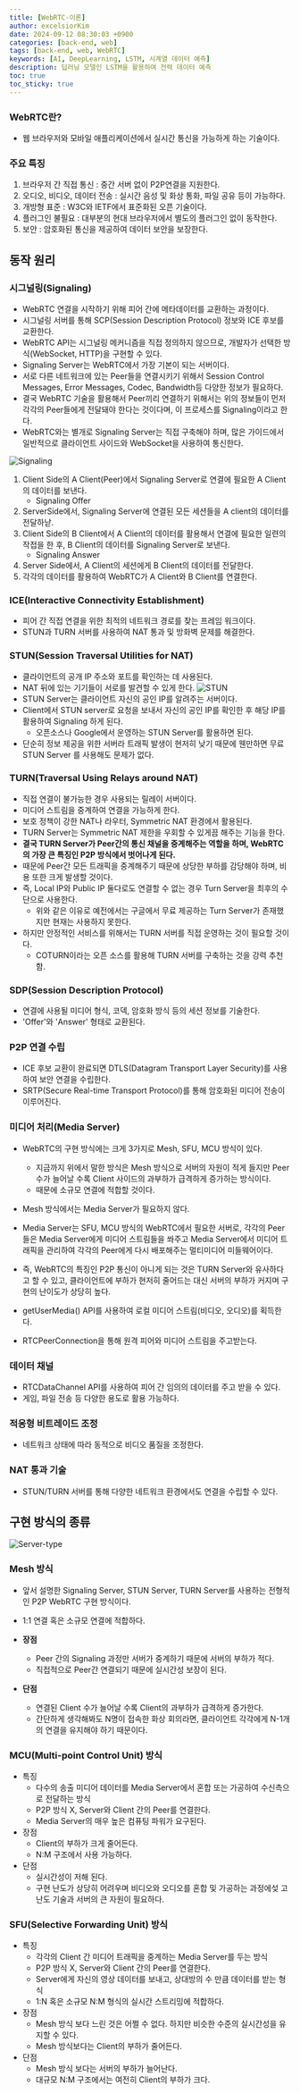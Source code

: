 ```yaml
---
title: [WebRTC-이론]
author: excelsiorKim
date: 2024-09-12 08:30:03 +0900
categories: [back-end, web]
tags: [back-end, web, WebRTC]
keywords: [AI, DeepLearning, LSTM, 시계열 데이터 예측]
description: 딥러닝 모델인 LSTM을 활용하여 전력 데이터 예측
toc: true
toc_sticky: true
---
```


### WebRTC란?

- 웹 브라우저와 모바일 애플리케이션에서 실시간 통신을 가능하게 하는 기술이다.

### 주요 특징

1. 브라우저 간 직접 통신 : 중간 서버 없이 P2P연결을 지원한다.
2. 오디오, 비디오, 데이터 전송 : 실시간 음성 및 화상 통화, 파일 공유 등이 가능하다.
3. 개방형 표준 : W3C와 IETF에서 표준화된 오픈 기술이다.
4. 플러그인 불필요 : 대부분의 현대 브라우저에서 별도의 플러그인 없이 동작한다.
5. 보안 : 암호화된 통신을 제공하여 데이터 보안을 보장한다.

## 동작 원리

### 시그널링(Signaling)

- WebRTC 연결을 시작하기 위해 피어 간에 메타데이터를 교환하는 과정이다.
- 시그널링 서버를 통해 SCP(Session Description Protocol) 정보와 ICE 후보를 교환한다.
- WebRTC API는 시그널링 메커니즘을 직접 정의하지 않으므로, 개발자가 선택한 방식(WebSocket, HTTP)을 구현할 수 있다.
- Signaling Server는 WebRTC에서 가장 기본이 되는 서버이다.
- 서로 다른 네트워크에 있는 Peer들을 연결시키기 위해서 Session Control Messages, Error Messages, Codec, Bandwidth등 다양한 정보가 필요하다.
- 결국 WebRTC 기술을 활용해서 Peer끼리 연결하기 위해서는 위의 정보들이 먼저 각각의 Peer들에게 전달돼야 한다는 것이다며, 이 프로세스를 Signaling이라고 한다.
- WebRTC와는 별개로 Signaling Server는 직접 구축해야 하며, 많은 가이드에서 일반적으로 클라이언트 사이드와 WebSocket을 사용하여 통신한다.

![Signaling](/assets/img/2024-09-14-WebRTC/signaling.png)

1. Client Side의 A Client(Peer)에서 Signaling Server로 연결에 필요한 A Client의 데이터를 보낸다.
   - Signaling Offer
2. ServerSide에서, Signaling Server에 연결된 모든 세션들을 A client의 데이터를 전달하낟.
3. Client Side의 B Client에서 A Client의 데이터를 활용해서 연결에 필요한 일련의 작접을 한 후, B Client의 데이터를 Signaling Server로 보낸다.
   - Signaling Answer
4. Server Side에서, A Client의 세션에게 B Client의 데이터를 전달한다.
5. 각각의 데이터를 활용하여 WebRTC가 A Client와 B Client를 연결한다.

### ICE(Interactive Connectivity Establishment)

- 피어 간 직접 연결을 위한 최적의 네트워크 경로를 찾는 프레임 워크이다.
- STUN과 TURN 서버를 사용하여 NAT 통과 및 방화벽 문제를 해결한다.

### STUN(Session Traversal Utilities for NAT)

- 클라이언트의 공개 IP 주소와 포트를 확인하는 데 사용된다.
- NAT 뒤에 있는 기기들이 서로를 발견할 수 있게 한다.
  ![STUN](/assets/img/2024-09-14-WebRTC/STUN.png)
- STUN Server는 클라이언트 자신의 공인 IP를 알려주는 서버이다.
- Client에서 STUN server로 요청을 보내서 자신의 공인 IP를 확인한 후 해당 IP를 활용하여 Signaling 하게 된다.
  - 오픈소스나 Google에서 운영하는 STUN Server를 활용하면 된다.
- 단순히 정보 제공을 위한 서버라 트래픽 발생이 현저히 낮기 때문에 웬만하면 무료 STUN Server 를 사용해도 문제가 없다.

### TURN(Traversal Using Relays around NAT)

- 직접 연결이 불가능한 경우 사용되는 릴레이 서버이다.
- 미디어 스트림을 중계하여 연결을 가능하게 한다.
- 보호 정책이 강한 NAT나 라우터, Symmetric NAT 환경에서 활용된다.
- TURN Server는 Symmetric NAT 제한을 우회할 수 있게끔 해주는 기능을 한다.
- **결국 TURN Server가 Peer간의 통신 채널을 중계해주는 역할을 하며, WebRTC의 가장 큰 특징인 P2P 방식에서 벗어나게 된다.**
- 때문에 Peer간 모든 트래픽을 중계해주기 때문에 상당한 부하를 감당해야 하며, 비용 또한 크게 발생할 것이다.
- 즉, Local IP와 Public IP 둘다로도 연결할 수 없는 경우 Turn Server을 최후의 수단으로 사용한다.
  - 위와 같은 이유로 예전에서는 구글에서 무료 제공하는 Turn Server가 존재했지만 현재는 사용하지 못한다.
- 하지만 안정적인 서비스를 위해서는 TURN 서버를 직접 운영하는 것이 필요할 것이다.
  - COTURN이라는 오픈 소스를 활용해 TURN 서버를 구축하는 것을 강력 추천함.

### SDP(Session Description Protocol)

- 연결에 사용될 미디어 형식, 코덱, 암호화 방식 등의 세션 정보를 기술한다.
- 'Offer'와 'Answer' 형태로 교환된다.

### P2P 연결 수립

- ICE 후보 교환이 완료되면 DTLS(Datagram Transport Layer Security)를 사용하여 보안 연결을 수립한다.
- SRTP(Secure Real-time Transport Protocol)를 통해 암호화된 미디어 전송이 이루어진다.

### 미디어 처리(Media Server)

- WebRTC의 구현 방식에는 크게 3가지로 Mesh, SFU, MCU 방식이 있다.
  - 지금까지 위에서 말한 방식은 Mesh 방식으로 서버의 자원이 적게 들지만 Peer 수가 늘어날 수록 Client 사이드의 과부하가 급격하게 증가하는 방식이다.
  - 때문에 소규모 연결에 적합할 것이다.
- Mesh 방식에서는 Media Server가 필요하지 않다.
- Media Server는 SFU, MCU 방식의 WebRTC에서 필요한 서버로, 각각의 Peer들은 Media Server에게 미디어 스트림들을 쏴주고 Media Server에서 미디어 트래픽을 관리하여 각각의 Peer에게 다시 배포해주는 멀티미디어 미들웨어이다.
- 즉, WebRTC의 특징인 P2P 통신이 아니게 되는 것은 TURN Server와 유사하다고 할 수 있고, 클라이언트에 부하가 현저히 줄어드는 대신 서버의 부하가 커지며 구현의 난이도가 상당히 높다.

- getUserMedia() API를 사용하여 로컬 미디어 스트림(비디오, 오디오)를 획득한다.
- RTCPeerConnection을 통해 원격 피어와 미디어 스트림을 주고받는다.

### 데이터 채널

- RTCDataChannel API를 사용하여 피어 간 임의의 데이터를 주고 받을 수 있다.
- 게임, 파일 전송 등 다양한 용도로 활용 가능하다.

### 적응형 비트레이드 조정

- 네트워크 상태에 따라 동적으로 비디오 품질을 조정한다.

### NAT 통과 기술

- STUN/TURN 서버를 통해 다양한 네트워크 환경에서도 연결을 수립할 수 있다.

## 구현 방식의 종류

![Server-type](/assets/img/2024-09-14-WebRTC/server-type.png)

### Mesh 방식

- 앞서 설명한 Signaling Server, STUN Server, TURN Server를 사용하는 전형적인 P2P WebRTC 구현 방식이다.
- 1:1 연결 혹은 소규모 연결에 적합하다.

- **장점**
  - Peer 간의 Signaling 과정만 서버가 중계하기 때문에 서버의 부하가 적다.
  - 직접적으로 Peer간 연결되기 때문에 실시간성 보장이 된다.
- **단점**
  - 연결된 Client 수가 늘어날 수록 Client의 과부하가 급격하게 증가한다.
  - 간단하게 생각해봐도 N명이 접속한 화상 회의라면, 클라이언트 각각에게 N-1개의 연결을 유지해야 하기 때문이다.

### MCU(Multi-point Control Unit) 방식

- 특징
  - 다수의 송출 미디어 데이터를 Media Server에서 혼합 또는 가공하여 수신측으로 전달하는 방식
  - P2P 방식 X, Server와 Client 간의 Peer를 연결한다.
  - Media Server의 매우 높은 컴퓨팅 파워가 요구된다.
- 장점
  - Client의 부하가 크게 줄어든다.
  - N:M 구조에서 사용 가능하다.
- 단점
  - 실시간성이 저해 된다.
  - 구현 난도가 상당히 어려우며 비디오와 오디오를 혼합 및 가공하는 과정에섲 고난도 기술과 서버의 큰 자원이 필요하다.

### SFU(Selective Forwarding Unit) 방식

- 특징
  - 각각의 Client 간 미디어 트래픽을 중계하는 Media Server를 두는 방식
  - P2P 방식 X, Server와 Client 간의 Peer를 연결한다.
  - Server에게 자신의 영상 데이터를 보내고, 상대방의 수 만큼 데이터를 받는 형식
  - 1:N 혹은 소규모 N:M 형식의 실시간 스트리밍에 적합하다.
- 장점
  - Mesh 방식 보다 느린 것은 어쩔 수 없다. 하지만 비슷한 수준의 실시간성을 유지할 수 있다.
  - Mesh 방식보다는 Client의 부하가 줄어든다.
- 단점
  - Mesh 방식 보다는 서버의 부하가 늘어난다.
  - 대규모 N:M 구조에서는 여전히 Client의 부하가 크다.
